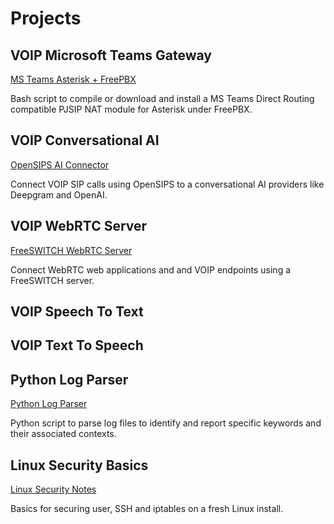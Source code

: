 # Projects 
## VOIP Microsoft Teams Gateway
[MS Teams Asterisk + FreePBX](https://github.com/Vince-0/MSTeams-FreePBX)

Bash script to compile or download and install a MS Teams Direct Routing compatible PJSIP NAT module for Asterisk under FreePBX.

## VOIP Conversational AI
[OpenSIPS AI Connector](https://github.com/Vince-0/AI-Voice-Connector)

Connect VOIP SIP calls using OpenSIPS to a conversational AI providers like Deepgram and OpenAI.

## VOIP WebRTC Server 
[FreeSWITCH WebRTC Server](https://github.com/Vince-0/FreeSWITCH_WEBRTC)

Connect WebRTC web applications and and VOIP endpoints using a FreeSWITCH server.

## VOIP Speech To Text

## VOIP Text To Speech

## Python Log Parser
[Python Log Parser](https://github.com/Vince-0/Log-parser)

Python script to parse log files to identify and report specific keywords and their associated
contexts.

## Linux Security Basics
[Linux Security Notes](https://github.com/Vince-0/Security-Basics)

Basics for securing user, SSH and iptables on a fresh Linux install.
